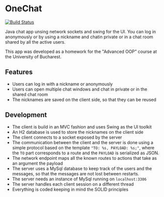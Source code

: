 # OneChat
[![Build Status](https://travis-ci.org/lucianbc/onechat.svg?branch=master)](https://travis-ci.org/lucianbc/onechat)


Java chat app unsing network sockets and swing for the UI. You can log in anonymously or by using a nickname and chatin private or in a chat room shared by all the active users. 

This app was developed as a homework for the "Advanced OOP" course at the University of Bucharest.

## Features
* Users can log in with a nickname or anonymously
* Users can open multiple chat windows and chat in private or in the shared chat room
* The nicknames are saved on the client side, so that they can be reused

## Development
* The client is build in an MVC fashion and uses Swing as the UI toolkit
* An H2 database is used to store the nicknames on the client side
* The client connects to a socket exposed by the server
* The communication between the client and the server is done using a simple protocol based on the template `"TO: %s, PAYLOAD: %s;"`, where the `TO` part corresponds to a route and the `PAYLOAD` is serialized as JSON.
* The network endpoint maps all the known routes to actions that take as an argument the payload
* The server uses a MySql database to keep track of the users and the messages, so that the messages are not lost between restarts.
* The server needs an instance of MySql running on `localhost:3306`
* The server handles each client session on a different thread
* Everything is coded keeping in mind the SOLID principles
